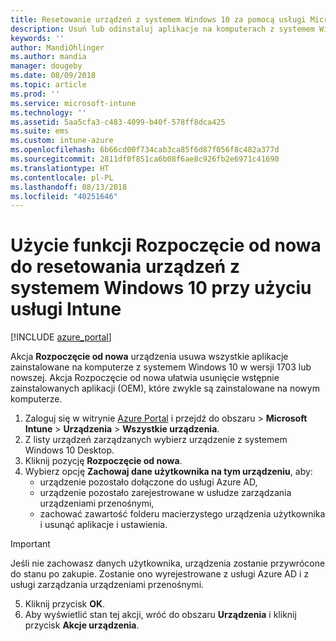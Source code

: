 ```yaml
---
title: Resetowanie urządzeń z systemem Windows 10 za pomocą usługi Microsoft Intune — Azure | Microsoft Docs
description: Usuń lub odinstaluj aplikacje na komputerach z systemem Windows 10 przy użyciu funkcji Rozpoczęcie od nowa usługi Microsoft Intune.
keywords: ''
author: MandiOhlinger
ms.author: mandia
manager: dougeby
ms.date: 08/09/2018
ms.topic: article
ms.prod: ''
ms.service: microsoft-intune
ms.technology: ''
ms.assetid: 5aa5cfa3-c483-4099-b40f-578ff8dca425
ms.suite: ems
ms.custom: intune-azure
ms.openlocfilehash: 6b66cd00f734cab3ca85f6d87f056f8c482a377d
ms.sourcegitcommit: 2811df0f851ca6b08f6ae8c926fb2e6971c41690
ms.translationtype: HT
ms.contentlocale: pl-PL
ms.lasthandoff: 08/13/2018
ms.locfileid: "40251646"
---
```

# <a name="use-fresh-start-to-reset-windows-10-devices-with-intune"></a>Użycie funkcji Rozpoczęcie od nowa do resetowania urządzeń z systemem Windows 10 przy użyciu usługi Intune


[!INCLUDE [azure_portal](./includes/azure_portal.md)]

Akcja **Rozpoczęcie od nowa** urządzenia usuwa wszystkie aplikacje zainstalowane na komputerze z systemem Windows 10 w wersji 1703 lub nowszej. Akcja Rozpoczęcie od nowa ułatwia usunięcie wstępnie zainstalowanych aplikacji (OEM), które zwykle są zainstalowane na nowym komputerze.  

1. Zaloguj się w witrynie [Azure Portal](https://portal.azure.com) i przejdź do obszaru > **Microsoft Intune** > **Urządzenia** > **Wszystkie urządzenia**.
2. Z listy urządzeń zarządzanych wybierz urządzenie z systemem Windows 10 Desktop.
3. Kliknij pozycję **Rozpoczęcie od nowa**. 
4. Wybierz opcję **Zachowaj dane użytkownika na tym urządzeniu**, aby:
   * urządzenie pozostało dołączone do usługi Azure AD,
    * urządzenie pozostało zarejestrowane w usłudze zarządzania urządzeniami przenośnymi, 
    * zachować zawartość folderu macierzystego urządzenia użytkownika i usunąć aplikacje i ustawienia.  
  > [!IMPORTANT]
 > Jeśli nie zachowasz danych użytkownika, urządzenia zostanie przywrócone do stanu po zakupie. Zostanie ono wyrejestrowane z usługi Azure AD i z usługi zarządzania urządzeniami przenośnymi. 
 
5. Kliknij przycisk **OK**.   
6. Aby wyświetlić stan tej akcji, wróć do obszaru **Urządzenia** i kliknij przycisk **Akcje urządzenia**.  
